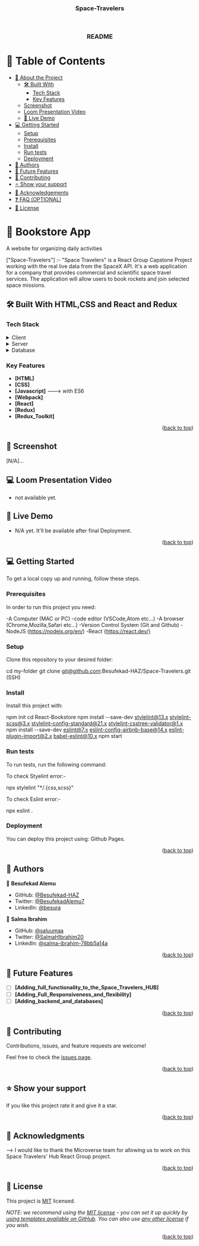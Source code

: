 <a name="readme-top"></a>

<div align="center">
  <!-- You are encouraged to replace this logo with your own! Otherwise you can also remove it. -->
<h3><b> Space-Travelers</b></h3>
  <br/>

  <h3><b>README</b></h3>

</div>

<!-- TABLE OF CONTENTS -->

# 📗 Table of Contents

- [📖 About the Project](#about-project)
  - [🛠 Built With](#built-with)
    - [Tech Stack](#tech-stack)
    - [Key Features](#key-features)
  - [Screenshot](#screenshot)
  - [Loom Presentation Video](#loom-video)
  - [🚀 Live Demo](#live-demo)
- [💻 Getting Started](#getting-started)
  - [Setup](#setup)
  - [Prerequisites](#prerequisites)
  - [Install](#install)
  - [Run tests](#run-tests)
  - [Deployment](#triangular_flag_on_post-deployment)
- [👥 Authors](#authors)
- [🔭 Future Features](#future-features)
- [🤝 Contributing](#contributing)
- [⭐️ Show your support](#support)
- [🙏 Acknowledgements](#acknowledgements)
- [❓ FAQ (OPTIONAL)](#faq)
- [📝 License](#license)

<!-- PROJECT DESCRIPTION -->

# 📖 Bookstore App <a name="about-project"></a>

A website for organizing daily activities

["Space-Travelers"] :- "Space Travelers" is a React Group Capstone Project working with the real live data from the SpaceX API. It's a web application for a company that provides commercial and scientific space travel services. The application will allow users to book rockets and join selected space missions.

## 🛠 Built With <a name="built-with">HTML,CSS and React and Redux</a>

### Tech Stack <a name="tech-stack"></a>

<details>
  <summary>Client</summary>
  <ul>
    <li><a href="https://en.wikipedia.org/wiki/HTML">HTML</a></li>
    <li><a href="https://www.w3.org/Style/CSS/Overview.en.html">CSS</a></li>
    <li><a href="https://www.javascript.com/">JavaScript</a></li>
    <li><a href="https://webpack.js.org/">Webpack</a></li>
    <li><a href="https://legacy.reactjs.org/">React website</a></li>
    <li><a href="https://redux-toolkit.js.org/">Redux Toolkit website</a></li>

  </ul>
</details>

<details>
  <summary>Server</summary>
  <ul>
    <li><a href="">N/A</a></li>
  </ul>
</details>

<details>
<summary>Database</summary>
  <ul>
    <li><a href="">N/A</a></li>
  </ul>
</details>

<!-- Features -->

### Key Features <a name="key-features"></a>

- **[HTML]**
- **[CSS]**
- **[Javascript]** ---> with ES6
- **[Webpack]**
- **[React]**
- **[Redux]**
- **[Redux_Toolkit]**

<p align="right">(<a href="#readme-top">back to top</a>)</p>

<!-- TO DO LIST TASK SCREENSHOT -->

## 🚀 Screenshot <a name="screenshot"></a>

[N/A]...

## 💻 Loom Presentation Video <a name="loom-video"></a>

- not available yet.

<!-- LIVE DEMO -->

## 🚀 Live Demo <a name="live-demo"></a>

- N/A yet. It'll be available after final Deployment.

<p align="right">(<a href="#readme-top">back to top</a>)</p>

<!-- GETTING STARTED -->

## 💻 Getting Started <a name="getting-started"></a>

To get a local copy up and running, follow these steps.

### Prerequisites

In order to run this project you need:

-A Computer (MAC or PC)
-code editor (VSCode,Atom etc...)
-A browser (Chrome,Mozilla,Safari etc...)
-Version Control System (Git and Github)
-NodeJS (https://nodejs.org/en/)
-React {https://react.dev/}

### Setup

Clone this repository to your desired folder:

cd my-folder
git clone git@github.com:Besufekad-HAZ/Space-Travelers.git (SSH)

### Install

Install this project with:

npm init
cd React-Bookstore
npm install --save-dev stylelint@13.x stylelint-scss@3.x stylelint-config-standard@21.x stylelint-csstree-validator@1.x
npm install --save-dev eslint@7.x eslint-config-airbnb-base@14.x eslint-plugin-import@2.x babel-eslint@10.x
npm start

### Run tests

To run tests, run the following command:

To check Styelint error:-

npx stylelint "\*_/_.{css,scss}"

To check Eslint error:-

npx eslint .

### Deployment

You can deploy this project using:
Github Pages.

<p align="right">(<a href="#readme-top">back to top</a>)</p>

<!-- AUTHORS -->

## 👥 Authors <a name="authors"></a>

👤 **Besufekad Alemu**

- GitHub: [@Besufekad-HAZ](https://github.com/Besufekad-HAZ)
- Twitter: [@BesufekadAlemu7](https://twitter.com/BesufekadAlemu7)
- LinkedIn: [@besura](www.linkedin.com/in/besura)

👤 **Salma Ibrahim**

- GitHub: [@saluumaa](https://github.com/saluumaa)
- Twitter: [@SalmaHIbrahim20](https://twitter.com/SalmaHIbrahim20)
- LinkedIn: [@salma-ibrahim-78bb5a14a](https://www.linkedin.com/in/salma-ibrahim-78bb5a14a)

<p align="right">(<a href="#readme-top">back to top</a>)</p>

<!-- FUTURE FEATURES -->

## 🔭 Future Features <a name="future-features"></a>

- [ ] **[Adding_full_functionality_to_the_Space_Travelers_HUB]**
- [ ] **[Adding_Full_Responsiveness_and_flexibility]**
- [ ] **[Adding_backend_and_databases]**

<p align="right">(<a href="#readme-top">back to top</a>)</p>

<!-- CONTRIBUTING -->

## 🤝 Contributing <a name="contributing"></a>

Contributions, issues, and feature requests are welcome!

Feel free to check the [issues page](https://github.com/Besufekad-HAZ/Space-Travelers/issues).

<p align="right">(<a href="#readme-top">back to top</a>)</p>

<!-- SUPPORT -->

## ⭐️ Show your support <a name="support"></a>

If you like this project rate it and give it a star.

<p align="right">(<a href="#readme-top">back to top</a>)</p>

<!-- ACKNOWLEDGEMENTS -->

## 🙏 Acknowledgments <a name="acknowledgements"></a>

--> I would like to thank the Microverse team for allowing us to work on this Space Travelers' Hub React Group project.

<p align="right">(<a href="#readme-top">back to top</a>)</p>

<!-- LICENSE -->

## 📝 License <a name="license"></a>

This project is [MIT](./LICENSE) licensed.

_NOTE: we recommend using the [MIT license](https://choosealicense.com/licenses/mit/) - you can set it up quickly by [using templates available on GitHub](https://docs.github.com/en/communities/setting-up-your-project-for-healthy-contributions/adding-a-license-to-a-repository). You can also use [any other license](https://choosealicense.com/licenses/) if you wish._

<p align="right">(<a href="#readme-top">back to top</a>)</p>
